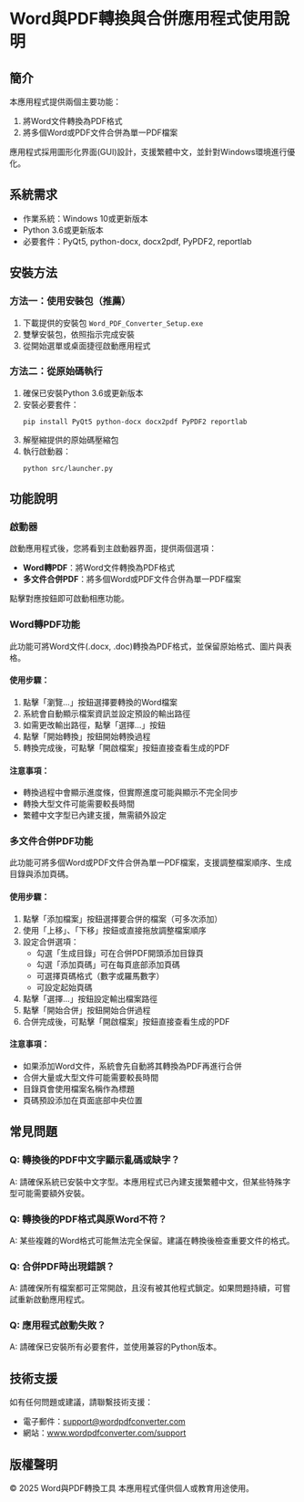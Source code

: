 # Word與PDF轉換與合併應用程式使用說明

## 簡介

本應用程式提供兩個主要功能：
1. 將Word文件轉換為PDF格式
2. 將多個Word或PDF文件合併為單一PDF檔案

應用程式採用圖形化界面(GUI)設計，支援繁體中文，並針對Windows環境進行優化。

## 系統需求

- 作業系統：Windows 10或更新版本
- Python 3.6或更新版本
- 必要套件：PyQt5, python-docx, docx2pdf, PyPDF2, reportlab

## 安裝方法

### 方法一：使用安裝包（推薦）

1. 下載提供的安裝包 `Word_PDF_Converter_Setup.exe`
2. 雙擊安裝包，依照指示完成安裝
3. 從開始選單或桌面捷徑啟動應用程式

### 方法二：從原始碼執行

1. 確保已安裝Python 3.6或更新版本
2. 安裝必要套件：
   ```
   pip install PyQt5 python-docx docx2pdf PyPDF2 reportlab
   ```
3. 解壓縮提供的原始碼壓縮包
4. 執行啟動器：
   ```
   python src/launcher.py
   ```

## 功能說明

### 啟動器

啟動應用程式後，您將看到主啟動器界面，提供兩個選項：
- **Word轉PDF**：將Word文件轉換為PDF格式
- **多文件合併PDF**：將多個Word或PDF文件合併為單一PDF檔案

點擊對應按鈕即可啟動相應功能。

### Word轉PDF功能

此功能可將Word文件(.docx, .doc)轉換為PDF格式，並保留原始格式、圖片與表格。

#### 使用步驟：

1. 點擊「瀏覽...」按鈕選擇要轉換的Word檔案
2. 系統會自動顯示檔案資訊並設定預設的輸出路徑
3. 如需更改輸出路徑，點擊「選擇...」按鈕
4. 點擊「開始轉換」按鈕開始轉換過程
5. 轉換完成後，可點擊「開啟檔案」按鈕直接查看生成的PDF

#### 注意事項：

- 轉換過程中會顯示進度條，但實際進度可能與顯示不完全同步
- 轉換大型文件可能需要較長時間
- 繁體中文字型已內建支援，無需額外設定

### 多文件合併PDF功能

此功能可將多個Word或PDF文件合併為單一PDF檔案，支援調整檔案順序、生成目錄與添加頁碼。

#### 使用步驟：

1. 點擊「添加檔案」按鈕選擇要合併的檔案（可多次添加）
2. 使用「上移」、「下移」按鈕或直接拖放調整檔案順序
3. 設定合併選項：
   - 勾選「生成目錄」可在合併PDF開頭添加目錄頁
   - 勾選「添加頁碼」可在每頁底部添加頁碼
   - 可選擇頁碼格式（數字或羅馬數字）
   - 可設定起始頁碼
4. 點擊「選擇...」按鈕設定輸出檔案路徑
5. 點擊「開始合併」按鈕開始合併過程
6. 合併完成後，可點擊「開啟檔案」按鈕直接查看生成的PDF

#### 注意事項：

- 如果添加Word文件，系統會先自動將其轉換為PDF再進行合併
- 合併大量或大型文件可能需要較長時間
- 目錄頁會使用檔案名稱作為標題
- 頁碼預設添加在頁面底部中央位置

## 常見問題

### Q: 轉換後的PDF中文字顯示亂碼或缺字？
A: 請確保系統已安裝中文字型。本應用程式已內建支援繁體中文，但某些特殊字型可能需要額外安裝。

### Q: 轉換後的PDF格式與原Word不符？
A: 某些複雜的Word格式可能無法完全保留。建議在轉換後檢查重要文件的格式。

### Q: 合併PDF時出現錯誤？
A: 請確保所有檔案都可正常開啟，且沒有被其他程式鎖定。如果問題持續，可嘗試重新啟動應用程式。

### Q: 應用程式啟動失敗？
A: 請確保已安裝所有必要套件，並使用兼容的Python版本。

## 技術支援

如有任何問題或建議，請聯繫技術支援：
- 電子郵件：support@wordpdfconverter.com
- 網站：www.wordpdfconverter.com/support

## 版權聲明

© 2025 Word與PDF轉換工具
本應用程式僅供個人或教育用途使用。
